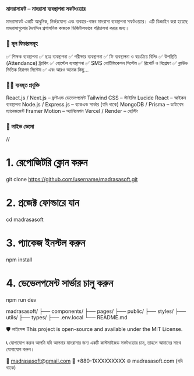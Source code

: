 ### মাদরাসাফট – মাদরাসা ব্যবস্থাপনা সফটওয়্যার

মাদরাসাফট একটি আধুনিক, নির্ভরযোগ্য এবং ব্যবহার-বান্ধব মাদরাসা ব্যবস্থাপনা সফটওয়্যার। এটি ডিজাইন করা হয়েছে মাদরাসাগুলোর দৈনন্দিন প্রশাসনিক কাজকে ডিজিটালভাবে পরিচালনা করার জন্য।

### 🌟 মূল ফিচারসমূহ

✅ শিক্ষক ব্যবস্থাপনা
✅ ছাত্র ব্যবস্থাপনা
✅ পরীক্ষার ব্যবস্থাপনা
✅ ফি ব্যবস্থাপনা ও স্বয়ংক্রিয় বিলিং
✅ উপস্থিতি (Attendance) ট্র্যাকিং
✅ হোস্টেল ব্যবস্থাপনা
✅ SMS নোটিফিকেশন সিস্টেম
✅ রিপোর্ট ও বিশ্লেষণ
✅ ক্লাউড ভিত্তিক নিরাপদ সিস্টেম
✅ এবং আরও অনেক কিছু…

### 🧑‍💻 ব্যবহৃত প্রযুক্তি

React.js / Next.js – ফ্রন্টএন্ড ডেভেলপমেন্ট
Tailwind CSS – স্টাইলিং
Lucide React – আইকন ব্যবস্থাপনা
Node.js / Express.js – ব্যাকএন্ড সার্ভার (যদি থাকে)
MongoDB / Prisma – ডাটাবেস ম্যানেজমেন্ট
Framer Motion – অ্যানিমেশন
Vercel / Render – হোস্টিং

### 🚀 লাইভ ডেমো

//

# 1. রেপোজিটরি ক্লোন করুন

git clone https://github.com/username/madrasasoft.git

# 2. প্রজেক্ট ফোল্ডারে যান

cd madrasasoft

# 3. প্যাকেজ ইনস্টল করুন

npm install

# 4. ডেভেলপমেন্ট সার্ভার চালু করুন

npm run dev

madrasasoft/
├── components/
├── pages/
├── public/
├── styles/
├── utils/
├── types/
├── .env.local
└── README.md

🛡️ লাইসেন্স
This project is open-source and available under the MIT License.

📞 যোগাযোগ করুন
আপনি যদি আপনার মাদরাসার জন্য একটি কাস্টমাইজড সফটওয়্যার চান, তাহলে আমাদের সাথে যোগাযোগ করুন।

📧 madrasasoft@gmail.com
📱 +880-1XXXXXXXXX
🌐 madrasasoft.com (যদি থাকে)
